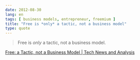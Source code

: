 ```yaml
---
date: 2012-08-30
lang: en
tags: [ business models, entrepreneur, freemium ]
title: "Free is *only* a tactic, not a business model"
type: quote
---
```


> Free is *only* a tactic, not a business model.

[Free: a Tactic, not a Business Model  |  Tech News and
Analysis](http://gigaom.com/2007/03/13/free-a-tactic-not-a-business-model/)

